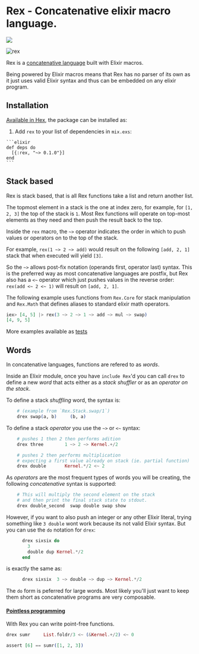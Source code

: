# Rex - Concatenative elixir macro language.

<a href="https://travis-ci.org/vic/rex"><img src="https://travis-ci.org/vic/rex.svg"></a>


![rex](https://cloud.githubusercontent.com/assets/331/19221774/310460ee-8e0f-11e6-864b-0a4f2c34b5b2.png)

Rex is a [concatenative language](http://concatenative.org) built with Elixir macros.

Being powered by Elixir macros means that Rex has no parser of its own as it just
uses valid Elixir syntax and thus can be embedded on any elixir program.

## Installation

[Available in Hex](https://hex.pm/packages/rex), the package can be installed as:

  1. Add `rex` to your list of dependencies in `mix.exs`:

    ```elixir
    def deps do
      [{:rex, "~> 0.1.0"}]
    end
    ```

## Stack based

Rex is stack based, that is all Rex functions take a list and return another list.

The topmost element in a stack is the one at index zero, for example, for
`[1, 2, 3]` the top of the stack is `1`. Most Rex functions will operate on
top-most elements as they need and then push the result back to the top.


Inside the `rex` macro, the `~>` operator indicates the order in which to push
values or operators on to the top of the stack.

For example, `rex(1 ~> 2 ~> add)` would result on the following 
`[add, 2, 1]` stack that when executed will yield `[3]`.

So the `~>` allows post-fix notation (operands first, operator last) syntax.
This is the preferred way as most concatenative languages are postfix, but
Rex also has a `<~` operator which just pushes values in the reverse order:
`rex(add <~ 2 <~ 1)` will result on `[add, 2, 1]`.


The following example uses functions from `Rex.Core` for stack manipulation
and `Rex.Math` that defines aliases to standard elixir math operators.

```elixir
iex> [4, 5] |> rex(3 ~> 2 ~> 1 ~> add ~> mul ~> swap)
[4, 9, 5] 
```

More examples available as [tests](https://github.com/vic/rex/blob/master/test/rex_test.exs)

## Words

In concatenative languages, functions are refered to as *words*.

Inside an Elixir module, once you have `include Rex`'d
you can call `drex` to define a new _word_ that acts either as a
*stack shuffler* or as an *operator on the stack*.

To define a stack *shuffling* word, the syntax is:

```elixir
    # (example from `Rex.Stack.swap/1`)
    drex swap(a, b)     (b, a)
```


To define a stack *operator* you use the `~>` or `<~` syntax:

```elixir
    # pushes 1 then 2 then performs adition
    drex three        1 ~> 2 ~> Kernel.+/2

    # pushes 2 then performs multiplication
    # expecting a first value already on stack (ie. partial function)
    drex double       Kernel.*/2 <~ 2
```


As *operators* are the most frequent types of words you will be creating,
the following *concatenative* syntax is supported:

```elixir
    # This will multiply the second element on the stack
    # and then print the final stack state to stdout.
    drex double_second  swap double swap show
```

However, if you want to also push an integer or any other Elixir literal,
trying something like `3 double` wont work because its not valid Elixir syntax.
But you can use the `do` notation for `drex`:


```elixir
      drex sixsix do
        3
        double dup Kernel.*/2
      end
```

is exactly the same as:

```elixir
      drex sixsix  3 ~> double ~> dup ~> Kernel.*/2
```

The `do` form is peferred for large words. Most likely you'll just want to
keep them short as concatenative programs are very composable.

#### [Pointless programming](https://en.wikipedia.org/wiki/Tacit_programming)

With Rex you can write point-free functions.

```elixir
drex sumr     List.foldr/3 <~ (&Kernel.+/2) <~ 0

assert [6] == sumr([1, 2, 3])
```

